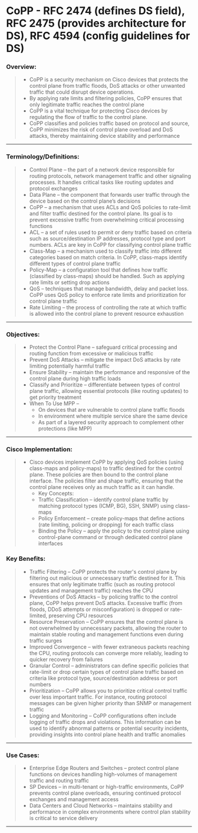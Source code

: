 # CoPP - RFC 2474 (defines DS field), RFC 2475 (provides architecture for DS), RFC 4594 (config guidelines for DS)

### Overview:
> * CoPP is a security mechanism on Cisco devices that protects the control plane from traffic floods, DoS attacks or other unwanted traffic that could disrupt device operations.
> * By applying rate limits and filtering policies, CoPP ensures that only legitimate traffic reaches the control plane
> * CoPP is a vital technique for protecting Cisco devices by regulating the flow of traffic to the control plane.
> * CoPP classifies and policies traffic based on protocol and source, CoPP minimizes the risk of control plane overload and DoS attacks, thereby maintaining device stability and performance
---
### Terminology/Definitions:
> * Control Plane – the part of a network device responsible for routing protocols, network management traffic and other signaling processes. It handles critical tasks like routing updates and protocol exchanges
> * Data Plane – the component that forwards user traffic through the device based on the control plane’s decisions
> * CoPP – a mechanism that uses ACLs and QoS policies to rate-limit and filter traffic destined for the control plane. Its goal is to prevent excessive traffic from overwhelming critical processing functions
> * ACL – a set of rules used to permit or deny traffic based on criteria such as source/destination IP addresses, protocol type and port numbers. ACLs are key in CoPP for classifying control plane traffic
> * Class-Map – a mechanism used to classify traffic into different categories based on match criteria. In CoPP, class-maps identify different types of control plane traffic
> * Policy-Map – a configuration tool that defines how traffic (classified by class-maps) should be handled. Such as applying rate limits or setting drop actions
> * QoS – techniques that manage bandwidth, delay and packet loss. CoPP uses QoS policy to enforce rate limits and prioritization for control plane traffic
> * Rate Limiting – the process of controlling the rate at which traffic is allowed into the control plane to prevent resource exhaustion
---
### Objectives:
> * Protect the Control Plane – safeguard critical processing and routing function from excessive or malicious traffic
> * Prevent DoS Attacks – mitigate the impact DoS attacks by rate limiting potentially harmful traffic
> * Ensure Stability – maintain the performance and responsive of the control plane during high traffic loads
> * Classify and Prioritize – differentiate between types of control plane traffic, allowing essential protocols (like routing updates) to get priority treatment
> * When To Use MPP –
>   * On devices that are vulnerable to control plane traffic floods
>   * In environment where multiple service share the same device
>   * As part of a layered security approach to complement other protections (like MPP)
---
### Cisco Implementation:
> * Cisco devices implement CoPP by applying QoS policies (using class-maps and policy-maps) to traffic destined for the control plane. These policies are then bound to the control plane interface. The policies filter and shape traffic, ensuring that the control plane receives only as much traffic as it can handle.
>   * Key Concepts:
>    * Traffic Classification – identify control plane traffic by matching protocol types (ICMP, BG), SSH, SNMP) using class-maps
>    * Policy Enforcement – create policy-maps that define actions (rate limiting, policing or dropping) for each traffic class
>    * Binding the Policy – apply the policy to the control plane using control-plane command or through dedicated control plane interfaces
### Key Benefits:
> * Traffic Filtering – CoPP protects the router's control plane by filtering out malicious or unnecessary traffic destined for it. This ensures that only legitimate traffic (such as routing protocol updates and management traffic) reaches the CPU
> * Preventions of DoS Attacks – by policing traffic to the control plane, CoPP helps prevent DoS attacks. Excessive traffic (from floods, DDoS attempts or misconfiguration) is dropped or rate-limited, preserving CPU resources
> * Resource Preservation – CoPP ensures that the control plane is not overwhelmed by unnecessary packets, allowing the router to maintain stable routing and management functions even during traffic surges
> * Improved Convergence – with fewer extraneous packets reaching the CPU, routing protocols can converge more reliably, leading to quicker recovery from failures
> * Granular Control – administrators can define specific policies that rate-limit or drop certain types of control plane traffic based on criteria like protocol type, source/destination address or port numbers
> * Prioritization – CoPP allows you to prioritize critical control traffic over less important traffic. For instance, routing protocol messages can be given higher priority than SNMP or management traffic
> * Logging and Monitoring – CoPP configurations often include logging of traffic drops and violations. This information can be used to identify abnormal patterns or potential security incidents, providing insights into control plane health and traffic anomalies
---
### Use Cases:
> * Enterprise Edge Routers and Switches – protect control plane functions on devices handling high-volumes of management traffic and routing traffic
> * SP Devices – in multi-tenant or high-traffic environments, CoPP prevents control plane overloads, ensuring continued protocol exchanges and management access
> * Data Centers and Cloud Networks – maintains stability and performance in complex environments where control plan stability is critical to service delivery
---
